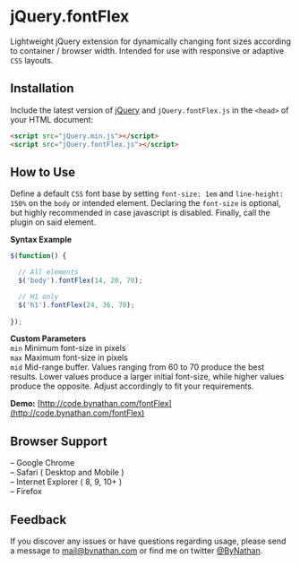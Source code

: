 # jQuery.fontFlex
Lightweight jQuery extension for dynamically changing font sizes according to container / browser width.
Intended for use with responsive or adaptive `CSS` layouts.

## Installation
Include the latest version of [jQuery](http://jquery.com/download) and `jQuery.fontFlex.js` in the `<head>` of your HTML document:
```html
<script src="jQuery.min.js"></script>  
<script src="jQuery.fontFlex.js"></script>
```

## How to Use
Define a default `CSS` font base by setting `font-size: 1em` and `line-height: 150%` on the `body` or intended element. Declaring the `font-size` is optional, but highly recommended in case javascript is disabled. Finally, call the plugin on said element.  

**Syntax Example**  
```javascript
$(function() {

  // All elements
  $('body').fontFlex(14, 20, 70);

  // H1 only
  $('h1').fontFlex(24, 36, 70);	
  
});
```

**Custom Parameters**   
`min` Minimum font-size in pixels  
`max` Maximum font-size in pixels  
`mid` Mid-range buffer. Values ranging from 60 to 70 produce the best results. Lower values produce a larger initial font-size, while higher values produce the opposite. Adjust accordingly to fit your requirements.

**Demo:** [http://code.bynathan.com/fontFlex](http://code.bynathan.com/fontFlex)

## Browser Support
– Google Chrome  
– Safari ( Desktop and Mobile )  
– Internet Explorer ( 8, 9, 10+ )  
– Firefox

## Feedback
If you discover any issues or have questions regarding usage, please send a message to [mail@bynathan.com](mailto:mail@bynathan.com) or find me on twitter [@ByNathan](http://twitter.com/ByNathan).